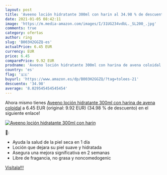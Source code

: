 ```yaml
---
layout: post
title: 'Aveeno loción hidratante 300ml con harin al 34.98 % de descuento'
date: 2021-01-05 08:42:11
image: 'https://m.media-amazon.com/images/I/31UG234vdbL._SL200_.jpg'
comments: true
category: ofertas
author: ring
slug: 'B003H2GGZQ-es'
actualPrice: 6.45 EUR
currency: EUR
price: 6.45
comparePrice: 9.92 EUR
prodname: 'Aveeno loción hidratante 300ml con harina de avena coloidal'
country: 'es'
flag: '🇪🇸'
buyurl: 'https://www.amazon.es/dp/B003H2GGZQ/?tag=tolees-21'
descuento: '34.98'
average: '8.029545454545454'
---
```


Ahora mismo tienes [Aveeno loción hidratante 300ml con harina de avena coloidal](https://www.amazon.es/dp/B003H2GGZQ/?tag=tolees-21) a 6.45 EUR (original: 9.92 EUR) (34.98 %  de descuento) en el siguiente enlace!

[![Aveeno loción hidratante 300ml con harin](https://m.media-amazon.com/images/I/31UG234vdbL._SL200_.jpg)](https://www.amazon.es/dp/B003H2GGZQ/?tag=tolees-21)

🔎:

- Ayuda la salud de la piel seca en 1 día
- Loción que dejara su piel suave y hidratada
- Asegura una mejora significativa en 2 semanas
- Libre de fragancia, no grasa y noncomedogenic

[Visítala!!!](https://www.amazon.es/dp/B003H2GGZQ/?tag=tolees-21)

